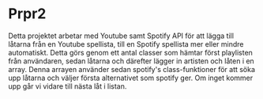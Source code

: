 # Prpr2

Detta projektet arbetar med Youtube samt Spotify API för att lägga till låtarna från en Youtube spellista, till en Spotify spellista mer eller mindre automatiskt. Detta görs genom ett antal classer som hämtar först playlisten från användaren, sedan låtarna och därefter lägger in artisten och låten i en array. Denna arrayen använder sedan spotify's class-funktioner för att söka upp låtarna och väljer första alternativet som spotify ger. Om inget kommer upp går vi vidare till nästa låt i listan.
